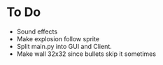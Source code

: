# To Do
* Sound effects
* Make explosion follow sprite
* Split main.py into GUI and Client.
* Make wall 32x32 since bullets skip it sometimes

